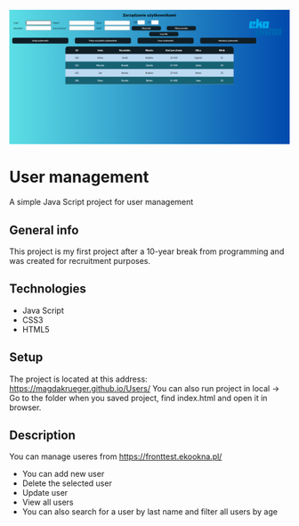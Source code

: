 ![User management](images/screen.png)
# User management
A simple Java Script project for user management
## General info
This project is my first project after a 10-year break from programming and was created for recruitment purposes.
## Technologies
- Java Script
- CSS3
- HTML5
## Setup
The project is located at this address: https://magdakrueger.github.io/Users/
You can also run project in local -> Go to the folder when you saved project, find index.html and open it in browser.
## Description
You can manage useres from https://fronttest.ekookna.pl/
- You can add new user
- Delete the selected user
- Update user
- View all users
- You can also search for a user by last name and filter all users by age
